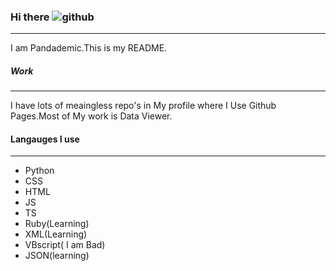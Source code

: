 ### Hi there  ![github](https://img.shields.io/badge/GitHub-000000?style=for-the-badge&logo=GitHub&logoColor=white)
___
I am Pandademic.This is my README.

##### Work
_____
I have lots of meaingless repo's in My profile where I Use Github Pages.Most of My work is Data Viewer.


#### Langauges I use
_____
- Python
- CSS
- HTML
- JS
- TS
- Ruby(Learning)
- XML(Learning)
- VBscript( I am Bad)
- JSON(learning)
<!--
**Pandademic/Pandademic** is a ✨ _special_ ✨ repository because its `README.md` (this file) appears on your GitHub profile.

Here are some ideas to get you started:

- 🔭 I’m currently working on ...
- 🌱 I’m currently learning ...
- 👯 I’m looking to collaborate on ...
- 🤔 I’m looking for help with ...
- 💬 Ask me about ...
- 📫 How to reach me: ...
- 😄 Pronouns: ...
- ⚡ Fun fact: ...
-->
